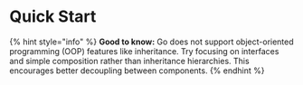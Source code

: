 # Quick Start

{% hint style="info" %}
**Good to know:** Go does not support object-oriented programming (OOP) features like inheritance. Try focusing on interfaces and simple composition rather than inheritance hierarchies. This encourages better decoupling between components.
{% endhint %}

